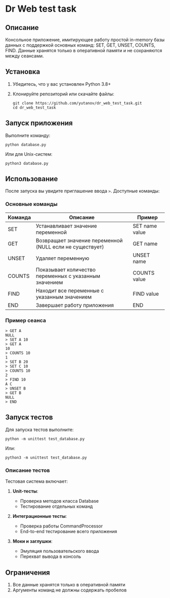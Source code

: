 # Dr Web test task

## Описание

Консольное приложение, имитирующее работу простой in-memory базы данных с поддержкой основных команд: SET, GET, UNSET, COUNTS, FIND. Данные хранятся только в оперативной памяти и не сохраняются между сеансами.

## Установка

1. Убедитесь, что у вас установлен Python 3.8+
2. Клонируйте репозиторий или скачайте файлы:

   ```
   git clone https://github.com/yutanov/dr_web_test_task.git
   cd dr_web_test_task
   ```

## Запуск приложения

Выполните команду:

```
python database.py
```

Или для Unix-систем:

```
python3 database.py
```

## Использование

После запуска вы увидите приглашение ввода `>`. Доступные команды:

### Основные команды

| Команда   | Описание                                                                 | Пример                   |
|-----------|--------------------------------------------------------------------------|--------------------------|
| SET       | Устанавливает значение переменной                                        | SET name value           |
| GET       | Возвращает значение переменной (NULL если не существует)                 | GET name                 |
| UNSET     | Удаляет переменную                                                       | UNSET name               |
| COUNTS    | Показывает количество переменных с указанным значением                   | COUNTS value             |
| FIND      | Находит все переменные с указанным значением                             | FIND value               |
| END       | Завершает работу приложения                                              | END                      |

### Пример сеанса

```
> GET A
NULL
> SET A 10
> GET A
10
> COUNTS 10
1
> SET B 20
> SET C 10
> COUNTS 10
2
> FIND 10
A C
> UNSET B
> GET B
NULL
> END
```

## Запуск тестов

Для запуска тестов выполните:

```
python -m unittest test_database.py
```

Или:

```
python3 -m unittest test_database.py
```

### Описание тестов

Тестовая система включает:

1. **Unit-тесты**:
   - Проверка методов класса Database
   - Тестирование отдельных команд

2. **Интеграционные тесты**:
   - Проверка работы CommandProcessor
   - End-to-end тестирование всего приложения

3. **Моки и заглушки**:
   - Эмуляция пользовательского ввода
   - Перехват вывода в консоль

## Ограничения

1. Все данные хранятся только в оперативной памяти
2. Аргументы команд не должны содержать пробелов

